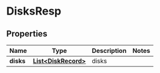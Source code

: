 # DisksResp

## Properties
Name | Type | Description | Notes
------------ | ------------- | ------------- | -------------
**disks** | [**List&lt;DiskRecord&gt;**](DiskRecord.md) | disks | 
